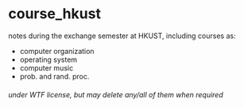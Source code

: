 # course_hkust

notes during the exchange semester at HKUST, including courses as:
- computer organization
- operating system
- computer music
- prob. and rand. proc.

###### under WTF license, but may delete any/all of them when required
